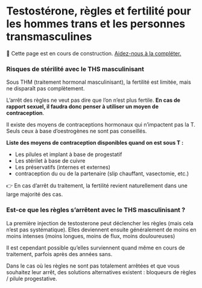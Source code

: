 # Testostérone, règles et fertilité pour les hommes trans et les personnes transmasculines

🚧 Cette page est en cours de construction. [Aidez-nous à la compléter.](https://wikitrans.co/contact/)

### **Risques de stérilité avec le THS masculinisant**

Sous THM (traitement hormonal masculinisant), la fertilité est limitée, mais ne disparaît pas complètement.

L’arrêt des règles ne veut pas dire que l’on n’est plus fertile. **En cas de rapport sexuel, il faudra donc penser à utiliser un moyen de contraception**.

Il existe des moyens de contraceptions hormonaux qui n’impactent pas la T. Seuls ceux à base d’oestrogènes ne sont pas conseillés.

**Liste des moyens de contraception disponibles quand on est sous T :**

- Les pilules et implant à base de progestatif
- Les stérilet à base de cuivre
- Les préservatifs (internes et externes)
- contraception du ou de la partenaire (slip chauffant, vasectomie, etc.)

👉 En cas d’arrêt du traitement, la fertilité revient naturellement dans une large majorité des cas.

### **Est-ce que les règles s’arrêtent avec le THS masculinisant ?**

La première injection de testosterone peut déclencher les règles (mais cela n’est pas systématique). Elles deviennent ensuite généralement de moins en moins intenses (moins longues, moins de flux, moins douloureuses)

Il est cependant possible qu’elles surviennent quand même en cours de traitement, parfois après des années sans.

Dans le cas où les règles ne sont pas totalement arrêtées et que vous souhaitez leur arrêt, des solutions alternatives existent : bloqueurs de règles / pilule progestative.